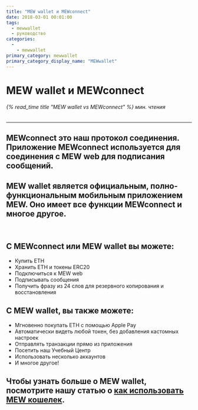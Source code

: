 ```yaml
---
title: "MEW wallet и MEWconnect"
date: 2018-03-01 00:01:00
tags:
  - mewwallet
  - руководство
categories:
  - 
    - mewwallet
primary_category: mewwallet
primary_category_display_name: "MEWwallet"
---
```


# **MEW wallet и MEWconnect**

###### {% read_time title "MEW wallet vs MEWconnect" %} мин. чтения

* * *

## **MEWconnect** это наш протокол соединения. Приложение MEWconnect используется для соединения с MEW web для подписания сообщений.

## **MEW wallet** является официальным, полно-функциональным мобильным приложением MEW. Оно имеет все функции MEWconnect и многое другое.

<br>

## **С MEWconnect или MEW wallet вы можете:**

-   Купить ETH
-   Хранить ETH и токены ERC20
-   Подключиться к MEW web
-   Подписывать сообщения
-   Получить фразу из 24 слов для резервного копирования и восстановления

## **С MEW wallet, вы также можете:**

-   Мгновенно покупать ETH с помощью Apple Pay
-   Автоматически видеть любой токен, без добавления кастомных настроек
-   Отправлять транзакции прямo из приложения
-   Посетить наш Учебный Центр
-   Использовать несколько аккаунтов
-   И многое другое!

## Чтобы узнать больше о MEW wallet, посмотрите нашу статью о [как использовать MEW кошелек](/@@@@@@/mewwallet/mewwallet-user-guide/).
